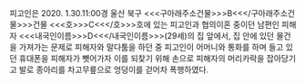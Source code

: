 피고인은 2020. 1.30.11:00경 울산 북구 <<<구아래주소건물>>>B<<</구아래주소건물>>>건물 <<<호>>>C<<</호>>>호에 있는 피고인과 협의이혼 중이던 남편인 피해자 <<<내국인이름>>>D<<</내국인이름>>>(29세)의 집 앞에서, 집 안에 있던 물건을 가져가는 문제로 피해자와 말다툼을 하던 중 피고인이 어머니와 통화를 하며 들고 있던 휴대폰을 피해자가 뺏어가자 이를 되찾기 위해 손으로 피해자의 머리카락을 잡아당기고 발로 종아리를 차고무릎으로 엉덩이를 걷어차 폭행하였다.